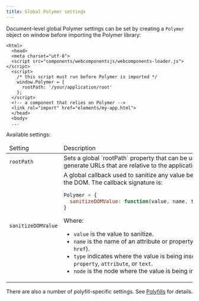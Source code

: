 ```yaml
---
title: Global Polymer settings
---
```


Document-level global Polymer settings can be set
by creating a `Polymer` object on window before importing the Polymer
library:

```
<html>
  <head>
  <meta charset="utf-8">
  <script src="components/webcomponentsjs/webcomponents-loader.js"></script>
  <script>
    /* this script must run before Polymer is imported */
    window.Polymer = {
      rootPath: '/your/application/root'
    };
  </script>
  <!-- a component that relies on Polymer -->
  <link rel="import" href="elements/my-app.html">
  </head>
  <body>
  ...
```

Available settings:

<table>
<thead>
<tr>
  <td>
    Setting
  </td>
  <td>
    Description
  </td>
</tr>
</thead>
<tbody>
  <tr>
    <td>
      <code>rootPath</code>
    </td>
    <td>
      Sets a global `rootPath` property that can be used in templates to generate URLs that
      are relative to the application root.
    </td>
  </tr>
  <tr>
    <td>
      <code>sanitizeDOMValue</code>
    </td>
    <td>
      A global callback used to sanitize any value before inserting it into the DOM.
      The callback signature is:

```js
Polymer = {
  sanitizeDOMValue: function(value, name, type, node) { ... }
}
```

Where:

-   `value` is the value to sanitize.
-   `name` is the name of an attribute or property (for example, `href`).
-   `type` indicates where the value is being inserted: one of `property`, `attribute`, or `text`.
-   `node` is the node where the value is being inserted.
    </td>
  </tr>
</tbody>
</table>

There are also a number of polyfill-specific settings. See [Polyfills](../polyfills#settings) for
details.
